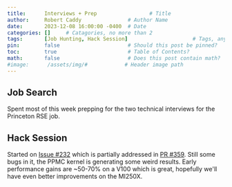 ```yaml
---
title:      Interviews + Prep                 # Title
author:     Robert Caddy               # Author Name
date:       2023-12-08 16:00:00 -0400  # Date
categories: []     # Catagories, no more than 2
tags:       [Job Hunting, Hack Session]                     # Tags, any number
pin:        false                      # Should this post be pinned?
toc:        true                       # Table of Contents?
math:       false                      # Does this post contain math?
#image:      /assets/img/#            # Header image path
---
```


## Job Search

Spent most of this week prepping for the two technical interviews for the Princeton RSE job.

## Hack Session

Started on [Issue #232](https://github.com/cholla-hydro/cholla/issues/232) which is partially addressed in [PR #359](https://github.com/cholla-hydro/cholla/pull/359). Still some bugs in it, the PPMC kernel is generating some weird results. Early performance gains are ~50-70% on a V100 which is great, hopefully we'll have even better improvements on the MI250X.